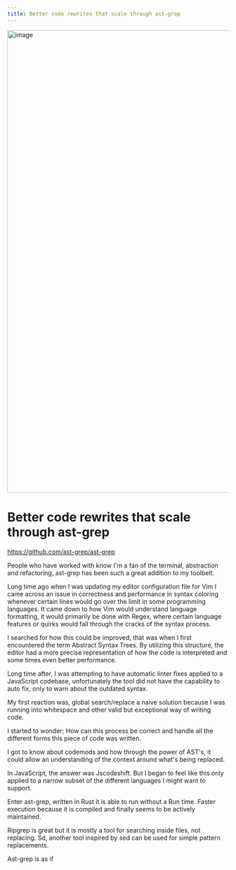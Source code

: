 ```yaml
---
title: Better code rewrites that scale through ast-grep
---
```


<img width="3228" height="1051" alt="image" src="https://github.com/user-attachments/assets/5a9f3423-56aa-4f2a-96bb-532cc42f74f5" />

# Better code rewrites that scale through ast-grep

https://github.com/ast-grep/ast-grep



People who have worked with know I'm a fan of the terminal, abstraction and refactoring, ast-grep has been such a great addition to my toolbelt.

Long time ago when I was updating my editor configuration file for Vim I came across an issue in correctness and performance in syntax coloring whenever certain lines would go over the limit in some programming languages. It came down to how Vim would understand language formatting, it would primarily be done with Regex, where certain language features or quirks would fall through the cracks of the syntax process.

I searched for how this could be improved, that was when I first encountered the term Abstract Syntax Trees. By utilizing this structure, the editor had a more precise representation of how the code is interpreted and some times even better performance.

Long time after, I was attempting to have automatic linter fixes applied to a JavaScript codebase, unfortunately the tool did not have the capability to auto fix, only to warn about the outdated syntax.

My first reaction was, global search/replace a naive solution because I was running into whitespace and other valid but exceptional way of writing code.

I started to wonder; How can this process be correct and handle all the different forms this piece of code was written.

I got to know about codemods and how through the power of AST's, it could allow an understanding of the context around what's being replaced. 

In JavaScript, the answer was Jscodeshift. But I began to feel like this only applied to a narrow subset of the different languages I might want to support.

Enter ast-grep, written in Rust it is able to run without a Run time. Faster execution because it is compiled and finally seems to be actively maintained.

Ripgrep is great but it is mostly a tool for searching inside files, not replacing. Sd, another tool inspired by sed can be used for simple pattern replacements.

Ast-grep is as if 
